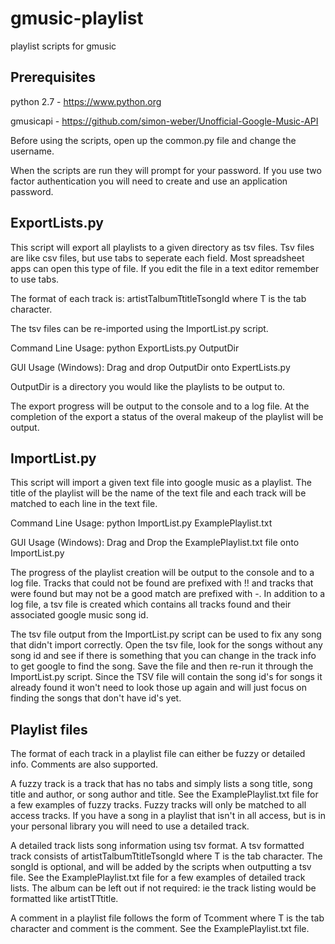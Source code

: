 gmusic-playlist
===============

playlist scripts for gmusic

## Prerequisites

python 2.7 - https://www.python.org

gmusicapi - https://github.com/simon-weber/Unofficial-Google-Music-API

Before using the scripts, open up the common.py file and change the username.

When the scripts are run they will prompt for your password.  If you use two factor authentication you will need to create and use an application password.

## ExportLists.py

This script will export all playlists to a given directory as tsv files.  Tsv files are like csv files, but use tabs to seperate each field.  Most spreadsheet apps can open this type of file.  If you edit the file in a text editor remember to use tabs.

The format of each track is: artistTalbumTtitleTsongId  where T is the tab character.

The tsv files can be re-imported using the ImportList.py script.

Command Line Usage: python ExportLists.py OutputDir

GUI Usage (Windows): Drag and drop OutputDir onto ExpertLists.py

OutputDir is a directory you would like the playlists to be output to.

The export progress will be output to the console and to a log file.  At the completion of the export a status of the overal makeup of the playlist will be output.

## ImportList.py

This script will import a given text file into google music as a playlist. The title of the playlist will be the name of the text file and each track will be matched to each line in the text file.

Command Line Usage: python ImportList.py ExamplePlaylist.txt

GUI Usage (Windows): Drag and Drop the ExamplePlaylist.txt file onto ImportList.py

The progress of the playlist creation will be output to the console and to a log file.  Tracks that could not be found are prefixed with !! and tracks that were found but may not be a good match are prefixed with -.  In addition to a log file, a tsv file is created which contains all tracks found and their associated google music song id.

The tsv file output from the ImportList.py script can be used to fix any song that didn't import correctly.  Open the tsv file, look for the songs without any song id and see if there is something that you can change in the track info to get google to find the song.  Save the file and then re-run it through the ImportList.py script.  Since the TSV file will contain the song id's for songs it already found it won't need to look those up again and will just focus on finding the songs that don't have id's yet.

## Playlist files

The format of each track in a playlist file can either be fuzzy or detailed info.  Comments are also supported.

A fuzzy track is a track that has no tabs and simply lists a song title, song title and author, or song author and title.  See the ExamplePlaylist.txt file for a few examples of fuzzy tracks.  Fuzzy tracks will only be matched to all access tracks.  If you have a song in a playlist that isn't in all access, but is in your personal library you will need to use a detailed track.

A detailed track lists song information using tsv format.  A tsv formatted track consists of artistTalbumTtitleTsongId where T is the tab character.  The songId is optional, and will be added by the scripts when outputting a tsv file.  See the ExamplePlaylist.txt file for a few examples of detailed track lists.  The album can be left out if not required: ie the track listing would be formatted like artistTTtitle.

A comment in a playlist file follows the form of Tcomment where T is the tab character and comment is the comment.  See the ExamplePlaylist.txt file.
